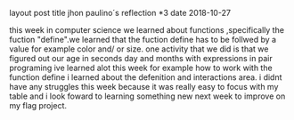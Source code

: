 
layout post 
title	jhon paulino´s reflection *3
date 2018-10-27

this week in computer science we learned about functions ,specifically the fuction "define".we learned that the fuction define has to be follwed by a value for example color and/ or size. one activity that we did is that we figured out our age in seconds day and months with expressions in pair programing 
ive learned alot this week for example how to work with the function define i learned about the defenition and interactions area. i didnt have any struggles this week because it was really easy to focus with my table and i look foward to learning something new next week to improve on my flag project.

